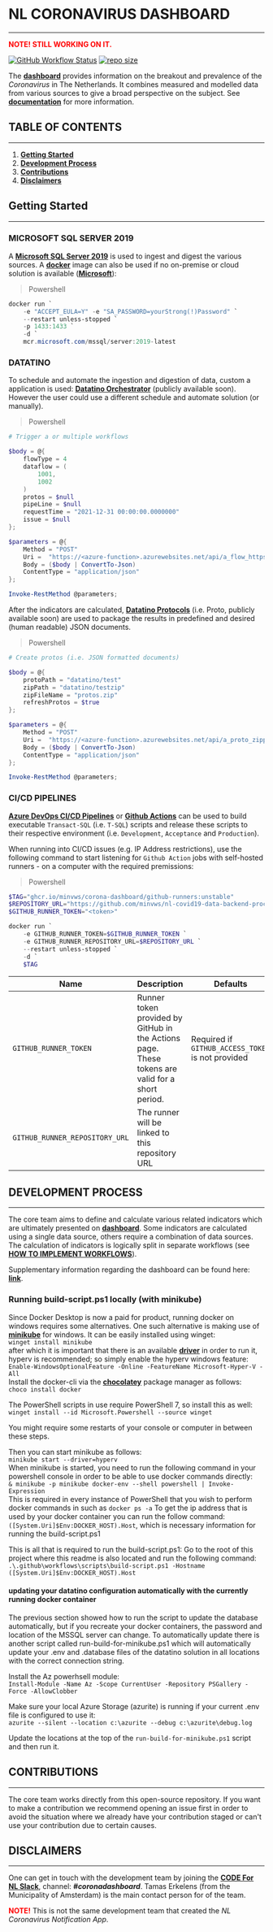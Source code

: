 # **NL CORONAVIRUS DASHBOARD**

---

**<a style="color:red">NOTE! STILL WORKING ON IT.</a>**

[![GitHub Workflow Status](https://img.shields.io/github/workflow/status/minvws/nl-covid19-data-backend-processing/ci-cd?label=build&logo=github-actions&logoColor=white)](https://github.com/minvws/nl-covid19-data-backend-processing/blob/topic/redesign/.github/workflows/ci-cd.yml)
[![repo size](https://img.shields.io/github/repo-size/minvws/nl-covid19-data-backend-processing?logo=github)](https://github.com/minvws/nl-covid19-data-backend-processing)


The **[dashboard](https://coronadashboard.rijksoverheid.nl)** provides information on the breakout and prevalence of the *Coronavirus* in The Netherlands. It combines measured and modelled data from various sources to give a broad perspective on the subject. See **[documentation](docs/)** for more information.

## **TABLE OF CONTENTS**

---

1. **[Getting Started](#**getting-started**)**
2. **[Development Process](#**development-process**)**
3. **[Contributions](#**contributions**)**
4. **[Disclaimers](#**disclaimers**)**

## **Getting Started**

---

### MICROSOFT SQL SERVER 2019

A **[Microsoft SQL Server 2019](https://www.microsoft.com/en-us/evalcenter/evaluate-sql-server-2019)** is used to ingest and digest the various sources. A **[docker](https://docs.docker.com/engine/install/)** image can also be used if no on-premise or cloud solution is available (**[Microsoft](https://hub.docker.com/_/microsoft-mssql-server)**):

> Powershell

```powershell
docker run `
    -e "ACCEPT_EULA=Y" -e "SA_PASSWORD=yourStrong(!)Password" `
    --restart unless-stopped `
    -p 1433:1433 `
    -d `
    mcr.microsoft.com/mssql/server:2019-latest
```

### DATATINO

To schedule and automate the ingestion and digestion of data, custom a application is used: **[Datatino Orchestrator](https://kpmg-nl@dev.azure.com/kpmg-nl/VWS-covid19-migration-project/_git/Datatino)** (publicly available soon). However the user could use a different schedule and automate solution (or manually).

> Powershell

```powershell
# Trigger a or multiple workflows

$body = @{
    flowType = 4
    dataflow = (
        1001,
        1002
    )
    protos = $null
    pipeLine = $null
    requestTime = "2021-12-31 00:00:00.0000000"
    issue = $null
};

$parameters = @{
    Method = "POST"
    Uri =  "https://<azure-function>.azurewebsites.net/api/a_flow_httpstart"
    Body = ($body | ConvertTo-Json) 
    ContentType = "application/json"
};

Invoke-RestMethod @parameters;
```

After the indicators are calculated, **[Datatino Protocols](https://kpmg-nl@dev.azure.com/kpmg-nl/VWS-covid19-migration-project/_git/Datatino)** (i.e. Proto, publicly available soon) are used to package the results in predefined and desired (human readable) JSON documents.

>Powershell

```powershell
# Create protos (i.e. JSON formatted documents) 

$body = @{
    protoPath = "datatino/test"
    zipPath = "datatino/testzip"
    zipFileName = "protos.zip"
    refreshProtos = $true
};

$parameters = @{
    Method = "POST"
    Uri =  "https://<azure-function>.azurewebsites.net/api/a_proto_zipprotos"
    Body = ($body | ConvertTo-Json) 
    ContentType = "application/json"
};

Invoke-RestMethod @parameters;
```

### CI/CD PIPELINES

**[Azure DevOps CI/CD Pipelines](../deploy)** or **[Github Actions](../.github/workflows/build-pipelines.yml)** can be used to build executable `Transact-SQL` (i.e. `T-SQL`) scripts and release these scripts to their respective environment (i.e. `Development`, `Acceptance` and `Production`).

When running into CI/CD issues (e.g. IP Address restrictions), use the following command to start listening for `Github Action` jobs with self-hosted runners - on a computer with the required premissions:

> Powershell

```powershell
$TAG="ghcr.io/minvws/corona-dashboard/github-runners:unstable"
$REPOSITORY_URL="https://github.com/minvws/nl-covid19-data-backend-processing"
$GITHUB_RUNNER_TOKEN="<token>"

docker run `
    -e GITHUB_RUNNER_TOKEN=$GITHUB_RUNNER_TOKEN `
    -e GITHUB_RUNNER_REPOSITORY_URL=$REPOSITORY_URL `
    --restart unless-stopped `
    -d `
    $TAG
```

|Name|Description|Defaults|
|--|--|--|
|`GITHUB_RUNNER_TOKEN`|Runner token provided by GitHub in the Actions page. These tokens are valid for a short period.|Required if `GITHUB_ACCESS_TOKEN` is not provided|
|`GITHUB_RUNNER_REPOSITORY_URL`|The runner will be linked to this repository URL||


## **DEVELOPMENT PROCESS**

---

The core team aims to define and calculate various related indicators which are ultimately presented on **[dashboard](https://coronadashboard.rijksoverheid.nl)**. Some indicators are calculated using a single data source, others require a combination of data sources. The calculation of indicators is logically split in separate workflows (see **[HOW TO IMPLEMENT WORKFLOWS](src/)**).

Supplementary information regarding the dashboard can be 
found here: **[link](https://coronadashboard.rijksoverheid.nl/verantwoording)**.

### **Running build-script.ps1 locally (with minikube)**
Since Docker Desktop is now a paid for product, running docker on windows requires some alternatives. One such alternative is making use of **[minikube](https://minikube.sigs.k8s.io/docs/start/)** for windows. It can be easily installed using winget:  
`winget install minikube`   
after which it is important that there is an available **[driver](https://minikube.sigs.k8s.io/docs/drivers/hyperv/)** in order to run it, hyperv is recommended; so simply enable the hyperv windows feature:  
`Enable-WindowsOptionalFeature -Online -FeatureName Microsoft-Hyper-V -All`  
Install the docker-cli via the **[chocolatey](https://chocolatey.org/install)** package manager as follows:  
`choco install docker`  

The PowerShell scripts in use require PowerShell 7, so install this as well:  
`winget install --id Microsoft.Powershell --source winget`  

You might require some restarts of your console or computer in between these steps.

Then you can start minikube as follows:  
`minikube start --driver=hyperv`  
When minikube is started, you need to run the following command in your powershell console in order to be able to use docker commands directly:  
`& minikube -p minikube docker-env --shell powershell | Invoke-Expression`  
This is required in every instance of PowerShell that you wish to perform docker commands in such as `docker ps -a` 
To get the ip address that is used by your docker container you can run the follow command:  
`([System.Uri]$Env:DOCKER_HOST).Host`, which is necessary information for running the build-script.ps1

This is all that is required to run the build-script.ps1:
Go to the root of this project where this readme is also located and run the following command:  
`.\.github\workflows\scripts\build-script.ps1 -Hostname ([System.Uri]$Env:DOCKER_HOST).Host`  

#### **updating your datatino configuration automatically with the currently running docker container**
The previous section showed how to run the script to update the database automatically, but if you recreate your docker containers, the password and location of the MSSQL server can change. To automatically update there is another script called run-build-for-minikube.ps1 which will automatically update your .env and .database files of the datatino solution in all locations with the correct connection string.

Install the Az powerhsell module:  
`Install-Module -Name Az -Scope CurrentUser -Repository PSGallery -Force -AllowClobber`  

Make sure your local Azure Storage (azurite) is running if your current .env file is configured to use it:  
`azurite --silent --location c:\azurite --debug c:\azurite\debug.log`  

Update the locations at the top of the `run-build-for-minikube.ps1` script and then run it. 

## **CONTRIBUTIONS**

---

The core team works directly from this open-source repository. If you want to make a contribution we recommend opening an issue first in order to avoid the situation where we already have your contribution staged or can't use your contribution due to certain causes.

## **DISCLAIMERS**

---

One can get in touch with the development team by joining the **[CODE For NL Slack](https://doemee.codefor.nl)**, channel: ***#coronadashboard***. Tamas Erkelens (from the Municipality of Amsterdam) is the main contact person for of the team. 

<a style="color:red">**NOTE!**</a> This is not the same development team that created the *NL Coronavirus Notification App*.